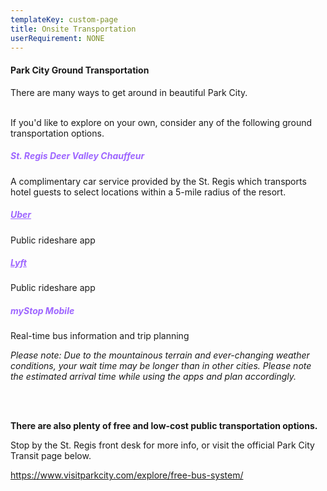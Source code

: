 ```yaml
---
templateKey: custom-page
title: Onsite Transportation
userRequirement: NONE
---
```

#### Park City Ground Transportation

There are many ways to get around in beautiful Park City. <br>

<br>If you'd like to explore on your own, consider any of the following ground transportation options.

##### <p style="color: #9e66ff">St. Regis Deer Valley Chauffeur</p>

A complimentary car service provided by the St. Regis which transports hotel guests to select locations within a 5-mile radius of the resort. <LINK>

##### <a href="https://www.uber.com" p style="color: #9e66ff">Uber</a></p>

Public rideshare app

##### <a href="https://ride.lyft.com/?entrypoint=lyftcom" p style="color: #9e66ff">Lyft</a></p>

Public rideshare app

##### <p style="color: #9e66ff">myStop Mobile</p>

Real-time bus information and trip planning 

*Please note: Due to the mountainous terrain and ever-changing weather conditions, your wait time may be longer than in other cities. Please note the estimated arrival time while using the apps and plan accordingly.* 

*<br><br>*

**There are also plenty of free and low-cost public transportation options.** 

Stop by the St. Regis front desk for more info, or visit the official Park City Transit page below. 

<a href="https://www.visitparkcity.com/explore/free-bus-system/" target="_blank" style="color:#9e66ff">https://www.visitparkcity.com/explore/free-bus-system/</a><p>